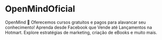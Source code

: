 # OpenMindOficial
OpenMind 🚀 Oferecemos cursos gratuitos e pagos para alavancar seu conhecimento! Aprenda desde Facebook que Vende até Lançamentos na Hotmart. Explore estratégias de marketing, criação de eBooks e muito mais. 
